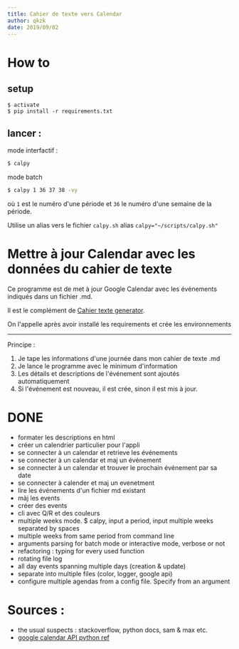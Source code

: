 ```yaml
---
title: Cahier de texte vers Calendar
author: qkzk
date: 2019/09/02
---
```


# How to

## setup

```
$ activate
$ pip install -r requirements.txt
```

## lancer :

mode interfactif :

```bash
$ calpy
```

mode batch

```bash
$ calpy 1 36 37 38 -vy
```

où `1` est le numéro d'une période et `36` le numéro d'une semaine de la
période.

Utilise un alias vers le fichier `calpy.sh` alias `calpy="~/scripts/calpy.sh"`

# Mettre à jour Calendar avec les données du cahier de texte

Ce programme est de met à jour Google Calendar avec les événements indiqués
dans un fichier .md.

Il est le complément de [Cahier texte generator](https://github.com/qkzk/cahier_texte_generator).

On l'appelle après avoir installé les requirements et crée les environnements

---

Principe :

1. Je tape les informations d'une journée dans mon cahier de texte .md
2. Je lance le programme avec le minimum d'information
3. Les détails et descriptions de l'événement sont ajoutés automatiquement
4. Si l'événement est nouveau, il est crée, sinon il est mis à jour.

# DONE

- formater les descriptions en html
- créer un calendrier particulier pour l'appli
- se connecter à un calendar et retrieve les événements
- se connecter à un calendar et maj un événement
- se connecter à un calendar et trouver le prochain événement par sa date
- se connecter à calender et maj un evenetment
- lire les événements d'un fichier md existant
- màj les events
- créer des events
- cli avec Q/R et des couleurs
- multiple weeks mode. $ calpy, input a period, input multiple weeks separated
  by spaces
- multiple weeks from same period from command line
- arguments parsing for batch mode or interactive mode, verbose or not
- refactoring : typing for every used function
- rotating file log
- all day events spanning multiple days (creation & update)
- separate into multiple files (color, logger, google api)
- configure multiple agendas from a config file. Specify from an argument

# Sources :

- the usual suspects : stackoverflow, python docs, sam & max etc.
- [google calendar API python ref](https://developers.google.com/calendar/quickstart/python?authuser=2)
